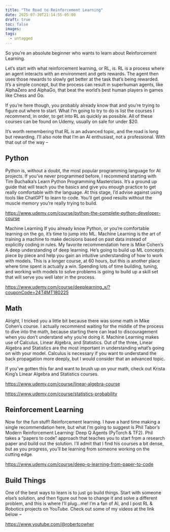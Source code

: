 ```yaml
---
title: "The Road to Reinforcement Learning"
date: 2025-07-30T21:14:55-05:00
draft: true
toc: false
images:
tags:
  - untagged
---
```

So you’re an absolute beginner who wants to learn about Reinforcement Learning.

Let’s start with what reinforcement learning, or RL, is. RL is a process where an agent interacts with an environment and gets rewards. The agent then uses those rewards to slowly get better at the task that’s being rewarded. It’s a simple concept, but the process can result in superhuman agents, like AlphaZero and AlphaGo, that beat the world’s best human players in games like Chess and Go.

If you’re here though, you probably already know that and you’re trying to figure out where to start. What I’m going to try to do is list the courses I recommend, in order, to get into RL as quickly as possible. All of these courses can be found on Udemy, usually on sale for under $20.

It’s worth remembering that RL is an advanced topic, and the road is long but rewarding. I’ll also note that I’m an AI enthusiast, not a professional. With that out of the way –

## Python
Python is, without a doubt, the most popular programming language for AI projects. If you’ve never programmed before, I recommend starting with Tim Buchalka’s Learn Python Programming Masterclass. It’s a ground up guide that will teach you the basics and give you enough practice to get really comfortable with the language. At this stage, I’d advise against using tools like ChatGPT to learn to code. You’ll get good results without the muscle memory you’re really trying to build.

https://www.udemy.com/course/python-the-complete-python-developer-course

Machine Learning
If you already know Python, or you’re comfortable learning on the go, it’s time to jump into ML. Machine Learning is the art of training a machine to make decisions based on past data instead of explicitly coding in rules. My favorite recommendation here is Mike Cohen’s A deep understanding of deep learning. He’s going to build up ML concepts piece by piece and help you gain an intuitive understanding of how to work with models. This is a longer course, at 60 hours, but this is another place where time spent is actually a win. Spending lots of time building, tuning, and working with models to solve problems is going to build up a skill set that will serve you well later in the process.

https://www.udemy.com/course/deeplearning_x/?couponCode=24T4MT180225

## Math
Alright, I tricked you a little bit because there was some math in Mike Cohen’s course. I actually recommend waiting for the middle of the process to dive into the math, because starting there can lead to discouragement when you don’t understand why you’re doing it. Machine Learning makes use of Calculus, Linear Algebra, and Statistics. Out of the three, Linear Algebra and Statistics are the most important in understanding what’s going on with your model. Calculus is necessary if you want to understand the back propagation more deeply, but I would consider that an advanced topic.

If you’ve gotten this far and want to brush up on your math, check out Krista King’s Linear Algebra and Statistics courses.

https://www.udemy.com/course/linear-algebra-course

https://www.udemy.com/course/statistics-probability

## Reinforcement Learning
Now for the fun stuff! Reinforcement learning. I have a hard time making a single recommendation here, but what I’m going to suggest is Phil Tabor’s Modern Reinforcement Learning: Deep Q Agents (PyTorch & TF2). Phil takes a “papers to code” approach that teaches you to start from a research paper and build out the solution. I’ll admit that I find his courses a bit dense, but as you progress, you’ll be learning from someone working on the cutting edge.

https://www.udemy.com/course/deep-q-learning-from-paper-to-code

## Build Things
One of the best ways to learn is to just go build things. Start with someone else’s solution, and then figure out how to change it and solve a different problem, and this is where I’ll plug…me! I’m a fan of AI, and I post RL & Robotics projects on YouTube. Check out some of my videos at the link below –

https://www.youtube.com/@robertcowher
